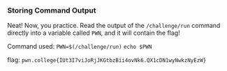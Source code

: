 ### Storing Command Output

Neat! Now, you practice. Read the output of the `/challenge/run` command directly into a variable called `PWN`, and it will contain the flag!

Command used: `PWN=$(/challenge/run)`
`echo $PWN`

flag: `pwn.college{IUt3I7viJoRjJKGtbzBii4ovNk6.QX1cDN1wyNwkzNyEzW}`

